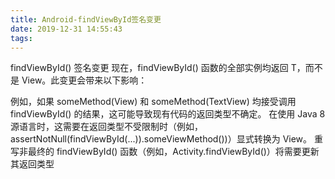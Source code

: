 ```yaml
---
title: Android-findViewById签名变更
date: 2019-12-31 14:55:43
tags:
---
```

findViewById() 签名变更
现在，findViewById() 函数的全部实例均返回 <T extends View> T，而不是 View。此变更会带来以下影响：

例如，如果 someMethod(View) 和 someMethod(TextView) 均接受调用 findViewById() 的结果，这可能导致现有代码的返回类型不确定。
在使用 Java 8 源语言时，这需要在返回类型不受限制时（例如，assertNotNull(findViewById(...)).someViewMethod())）显式转换为 View。
重写非最终的 findViewById() 函数（例如，Activity.findViewById()）将需要更新其返回类型